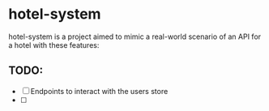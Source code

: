 # hotel-system

hotel-system is a project aimed to mimic a real-world scenario of an API for a hotel with these features:

## TODO:

- [ ] Endpoints to interact with the users store
- [ ] 